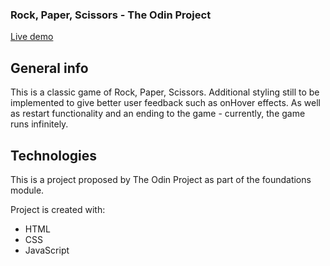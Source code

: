 <h3>Rock, Paper, Scissors - The Odin Project</h3>

[Live demo](https://okidokitokiloki.github.io/rock-paper-scissors/)

## General info
This is a classic game of Rock, Paper, Scissors. Additional styling still to be implemented to give better user feedback such as onHover effects. As well as restart functionality and an ending to the game - currently, the game runs infinitely.

	
## Technologies
This is a project proposed by The Odin Project as part of the foundations module.

Project is created with:
* HTML
* CSS
* JavaScript
